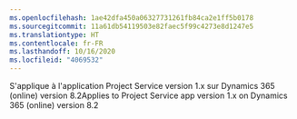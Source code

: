 ```yaml
---
ms.openlocfilehash: 1ae42dfa450a06327731261fb84ca2e1ff5b0178
ms.sourcegitcommit: 11a61db54119503e82faec5f99c4273e8d1247e5
ms.translationtype: HT
ms.contentlocale: fr-FR
ms.lasthandoff: 10/16/2020
ms.locfileid: "4069532"
---
```

<span data-ttu-id="3877d-101">S'applique à l'application Project Service version 1.x sur Dynamics 365 (online) version 8.2</span><span class="sxs-lookup"><span data-stu-id="3877d-101">Applies to Project Service app version 1.x on Dynamics 365 (online) version 8.2</span></span>


